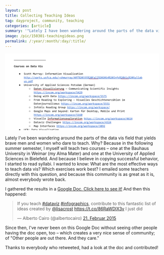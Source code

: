 ```yaml
---
layout: post
title: Collecting Teaching Ideas
tag: dayproject, community, teaching
categories: [article]
summary: '"Lately I have been wandering around the parts of the data vis field that yields brave men and women who dare to teach."'
image: /pic/150301-teachingideas.png
permalink: /:year/:month/:day/:title/
---
```


![](/pic/150301-teachingideas.png)

Lately I've been wandering around the parts of the data vis field that yields brave men and women who dare to teach. Why? Because in the following summer semester, I myself will teach two courses – one at the Bauhaus University in Weimar (my Alma Mater) and one at the University of Applied Sciences in Bielefeld. And because I believe in copying successful behavior, I started to read syllabi. I wanted to know: What are the most effective ways to teach data vis? Which exercises work best? I emailed some teachers directly with this question, and because this community is as great as it is, almost everybody wrote back.

I gathered the results in a [Google Doc. Click here to see it!](https://docs.google.com/document/d/1WG_lo8DXQPJDt0hNVvlfciKhZ4u6PnEf5V-OhUkyynw/edit) And then this happened:

<div class="tweet">

<blockquote class="twitter-tweet" lang="de"><p>If you teach <a href="https://twitter.com/hashtag/dataviz?src=hash">#dataviz</a> <a href="https://twitter.com/hashtag/infographics?src=hash">#infographics</a>, contribute to this fantastic list of ideas created by <a href="https://twitter.com/lisacrost">@lisacrost</a> <a href="https://t.co/86RaWDlX3v">https://t.co/86RaWDlX3v</a> I just did</p>&mdash; Alberto Cairo (@albertocairo) <a href="https://twitter.com/albertocairo/status/569220419863113728">21. Februar 2015</a></blockquote>
<script async src="//platform.twitter.com/widgets.js" charset="utf-8"></script>

</div>

Since then, I've never been on this Google Doc without seeing other people having the doc open, too – which creates a very nice sense of community; of "Other people are out there. And they care."

Thanks to everybody who retweeted, had a look at the doc and contributed!
